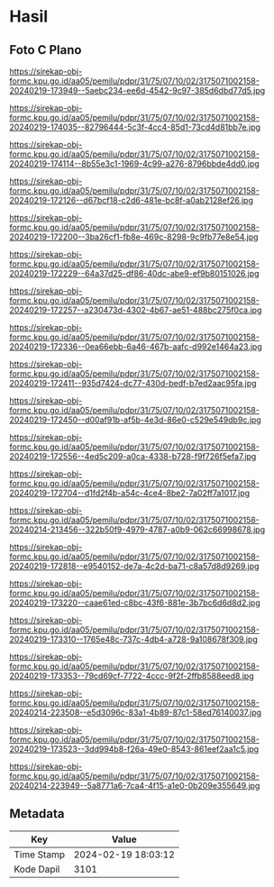 # Hasil

## Foto C Plano

https://sirekap-obj-formc.kpu.go.id/aa05/pemilu/pdpr/31/75/07/10/02/3175071002158-20240219-173949--5aebc234-ee6d-4542-9c97-385d6dbd77d5.jpg

https://sirekap-obj-formc.kpu.go.id/aa05/pemilu/pdpr/31/75/07/10/02/3175071002158-20240219-174035--82796444-5c3f-4cc4-85d1-73cd4d81bb7e.jpg

https://sirekap-obj-formc.kpu.go.id/aa05/pemilu/pdpr/31/75/07/10/02/3175071002158-20240219-174114--8b55e3c1-1969-4c99-a276-8796bbde4dd0.jpg

https://sirekap-obj-formc.kpu.go.id/aa05/pemilu/pdpr/31/75/07/10/02/3175071002158-20240219-172126--d67bcf18-c2d6-481e-bc8f-a0ab2128ef26.jpg

https://sirekap-obj-formc.kpu.go.id/aa05/pemilu/pdpr/31/75/07/10/02/3175071002158-20240219-172200--3ba26cf1-fb8e-469c-8298-9c9fb77e8e54.jpg

https://sirekap-obj-formc.kpu.go.id/aa05/pemilu/pdpr/31/75/07/10/02/3175071002158-20240219-172229--64a37d25-df86-40dc-abe9-ef9b80151026.jpg

https://sirekap-obj-formc.kpu.go.id/aa05/pemilu/pdpr/31/75/07/10/02/3175071002158-20240219-172257--a230473d-4302-4b67-ae51-488bc275f0ca.jpg

https://sirekap-obj-formc.kpu.go.id/aa05/pemilu/pdpr/31/75/07/10/02/3175071002158-20240219-172336--0ea66ebb-6a46-467b-aafc-d992e1464a23.jpg

https://sirekap-obj-formc.kpu.go.id/aa05/pemilu/pdpr/31/75/07/10/02/3175071002158-20240219-172411--935d7424-dc77-430d-bedf-b7ed2aac95fa.jpg

https://sirekap-obj-formc.kpu.go.id/aa05/pemilu/pdpr/31/75/07/10/02/3175071002158-20240219-172450--d00af91b-af5b-4e3d-86e0-c529e549db9c.jpg

https://sirekap-obj-formc.kpu.go.id/aa05/pemilu/pdpr/31/75/07/10/02/3175071002158-20240219-172556--4ed5c209-a0ca-4338-b728-f9f726f5efa7.jpg

https://sirekap-obj-formc.kpu.go.id/aa05/pemilu/pdpr/31/75/07/10/02/3175071002158-20240219-172704--d1fd2f4b-a54c-4ce4-8be2-7a02ff7a1017.jpg

https://sirekap-obj-formc.kpu.go.id/aa05/pemilu/pdpr/31/75/07/10/02/3175071002158-20240214-213456--322b50f9-4979-4787-a0b9-062c66998678.jpg

https://sirekap-obj-formc.kpu.go.id/aa05/pemilu/pdpr/31/75/07/10/02/3175071002158-20240219-172818--e9540152-de7a-4c2d-ba71-c8a57d8d9269.jpg

https://sirekap-obj-formc.kpu.go.id/aa05/pemilu/pdpr/31/75/07/10/02/3175071002158-20240219-173220--caae61ed-c8bc-43f6-881e-3b7bc6d6d8d2.jpg

https://sirekap-obj-formc.kpu.go.id/aa05/pemilu/pdpr/31/75/07/10/02/3175071002158-20240219-173310--1765e48c-737c-4db4-a728-9a108678f309.jpg

https://sirekap-obj-formc.kpu.go.id/aa05/pemilu/pdpr/31/75/07/10/02/3175071002158-20240219-173353--79cd69cf-7722-4ccc-9f2f-2ffb8588eed8.jpg

https://sirekap-obj-formc.kpu.go.id/aa05/pemilu/pdpr/31/75/07/10/02/3175071002158-20240214-223508--e5d3096c-83a1-4b89-87c1-58ed76140037.jpg

https://sirekap-obj-formc.kpu.go.id/aa05/pemilu/pdpr/31/75/07/10/02/3175071002158-20240219-173523--3dd994b8-f26a-49e0-8543-861eef2aa1c5.jpg

https://sirekap-obj-formc.kpu.go.id/aa05/pemilu/pdpr/31/75/07/10/02/3175071002158-20240214-223949--5a8771a6-7ca4-4f15-a1e0-0b209e355649.jpg


## Metadata

| Key        | Value               |
| ---------- | ------------------- |
| Time Stamp | 2024-02-19 18:03:12 |
| Kode Dapil | 3101                |



